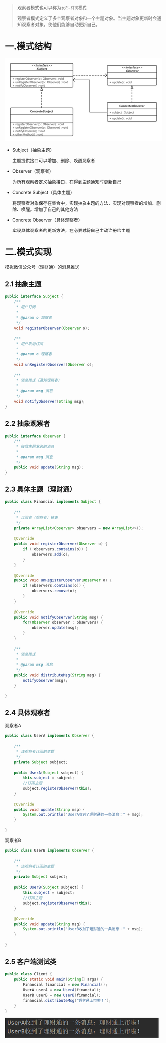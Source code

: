 > 观察者模式也可以称为`发布-订阅`模式
>
> 观察者模式定义了多个观察者对象和一个主题对象。当主题对象更新时会通知观察者对象，使他们能够自动更新自己。

# 一.模式结构

![](https://raw.githubusercontent.com/MrWater233/PictureHost/master/20201010105917.png)

- Subject（抽象主题）

  主题提供接口可以增加、删除、唤醒观察者

- Observer（观察者）

  为所有观察者定义抽象接口，在得到主题通知时更新自己

- Concrete Subject（具体主题）

  将观察者对象保存在集合中，实现抽象主题的方法，实现对观察者的增加、删除、唤醒。增加了自己的其他方法

- Concrete Observer（具体观察者）

  实现具体观察者的更新方法，在必要时将自己主动注册给主题

# 二.模式实现

模拟微信公众号（理财通）的消息推送

## 2.1 抽象主题

```java
public interface Subject {
	/**
	 * 用户订阅
	 *
	 * @param o 观察者
	 */
	void registerObserver(Observer o);

	/**
	 * 用户取消订阅
	 *
	 * @param o 观察者
	 */
	void unRegisterObserver(Observer o);

	/**
	 * 消息推送（通知观察者）
	 *
	 * @param msg 消息
	 */
	void notifyObserver(String msg);
}
```

## 2.2 抽象观察者

```java
public interface Observer {
	/**
	 * 接收主题发送的消息
	 *
	 * @param msg 消息
	 */
	public void update(String msg);
}
```

## 2.3 具体主题（理财通）

```java
public class Financial implements Subject {

	/**
	 * 订阅者（观察者）链表
	 */
	private ArrayList<Observer> observers = new ArrayList<>();

	@Override
	public void registerObserver(Observer o) {
		if (!observers.contains(o)) {
			observers.add(o);
		}
	}

	@Override
	public void unRegisterObserver(Observer o) {
		if (observers.contains(o)) {
			observers.remove(o);
		}
	}

	@Override
	public void notifyObserver(String msg) {
		for(Observer observer : observers) {
			observer.update(msg);
		}
	}

	/**
	 * 消息推送
	 *
	 * @param msg 消息
	 */
	public void distributeMsg(String msg) {
		notifyObserver(msg);
	}

}
```

## 2.4 具体观察者

观察者A

```java
public class UserA implements Observer {

	/**
	 * 该观察者订阅的主题
	 */
	private Subject subject;

	public UserA(Subject subject) {
		this.subject = subject;
		//订阅主题
		subject.registerObserver(this);
	}

	@Override
	public void update(String msg) {
		System.out.println("UserA收到了理财通的一条消息：" + msg);
	}

}
```

观察者B

```java
public class UserB implements Observer {

	/**
	 * 该观察者订阅的主题
	 */
	private Subject subject;

	public UserB(Subject subject) {
		this.subject = subject;
		//订阅主题
		subject.registerObserver(this);
	}

	@Override
	public void update(String msg) {
		System.out.println("UserB收到了理财通的一条消息：" + msg);
	}
	
}
```

## 2.5 客户端测试类

```java
public class Client {
	public static void main(String[] args) {
		Financial financial = new Financial();
		UserA userA = new UserA(financial);
		UserB userB = new UserB(financial);
		financial.distributeMsg("理财通上市啦！");
	}
}
```

![](https://raw.githubusercontent.com/MrWater233/PictureHost/master/20201010112622.png)